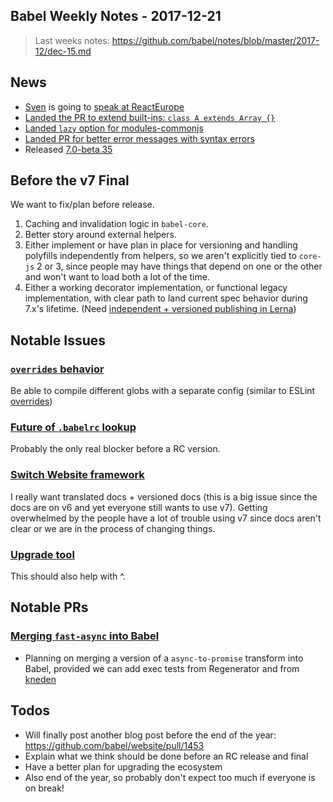 ## Babel Weekly Notes - 2017-12-21

> Last weeks notes: https://github.com/babel/notes/blob/master/2017-12/dec-15.md

## News

- [Sven](https://twitter.com/svensauleau) is going to [speak at ReactEurope](https://twitter.com/ReactEurope/status/943792622753247232)
- [Landed the PR to extend built-ins: `class A extends Array {}`](https://github.com/babel/babel/pull/7020)
- [Landed `lazy` option for modules-commonjs](https://github.com/babel/babel/pull/6952)
- [Landed PR for better error messages with syntax errors](https://twitter.com/left_pad/status/942859244759666691)
- Released [7.0-beta.35](https://github.com/babel/babel/releases/tag/v7.0.0-beta.35)

## Before the v7 Final

We want to fix/plan before release.

1. Caching and invalidation logic in `babel-core`.
2. Better story around external helpers.
3. Either implement or have plan in place for versioning and handling polyfills independently from helpers, so we aren't explicitly tied to `core-js` 2 or 3, since people may have things that depend on one or the other and won't want to load both a lot of the time.
4. Either a working decorator implementation, or functional legacy implementation, with clear path to land current spec behavior during 7.x's lifetime. (Need [independent + versioned publishing in Lerna](https://github.com/lerna/lerna/issues/1121))

## Notable Issues

### [`overrides` behavior](https://github.com/babel/babel/issues/5451)

Be able to compile different globs with a separate config (similar to ESLint [overrides](https://eslint.org/docs/user-guide/configuring#configuration-based-on-glob-patterns))

### [Future of `.babelrc` lookup](https://github.com/babel/babel/issues/6766#issuecomment-352225586)

Probably the only real blocker before a RC version.

### [Switch Website framework](https://github.com/babel/website/issues/1485)

I really want translated docs + versioned docs (this is a big issue since the docs are on v6 and yet everyone still wants to use v7). Getting overwhelmed by the people have a lot of trouble using v7 since docs aren't clear or we are in the process of changing things.

### [Upgrade tool](https://github.com/babel/notes/issues/44)

This should also help with ^.

## Notable PRs

### [Merging `fast-async` into Babel](https://github.com/babel/babel/pull/7076)

- Planning on merging a version of a `async-to-promise` transform into Babel,
provided we can add exec tests from Regenerator and from [kneden](https://github.com/babel/kneden)

## Todos

- Will finally post another blog post before the end of the year: https://github.com/babel/website/pull/1453
- Explain what we think should be done before an RC release and final
- Have a better plan for upgrading the ecosystem
- Also end of the year, so probably don't expect too much if everyone is on break!
